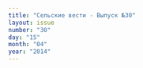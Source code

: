 ```yaml
---
title: "Сельские вести - Выпуск №30"
layout: issue
number: "30"
day: "15"
month: "04"
year: "2014"
---
```

